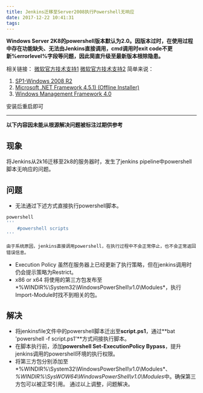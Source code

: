```yaml
---
title: Jenkins迁移至Server2008执行Powershell无响应
date: 2017-12-22 10:41:31
tags:
---
```


**Windows Server 2K8的powershell版本默认为2.0。因版本过时，在使用过程中存在功能缺失、无法由Jenkins直接调用，cmd调用时exit code不更新%errorlevel%字段等问题，因此简直升级至最新版本根除隐患。**

相关链接：
[微软官方技术支持1](https://social.technet.microsoft.com/wiki/contents/articles/21016.how-to-install-windows-powershell-4-0.aspx)
[微软官方技术支持2](https://social.technet.microsoft.com/wiki/contents/articles/20623.step-by-step-upgrading-the-powershell-version-4-on-2008-r2.aspx)
简单来说：
1. [SP1-Windows 2008 R2](http://www.microsoft.com/en-us/download/details.aspx?id=5842)
1. [Microsoft .NET Framework 4.5.1) (Offline Installer)](http://www.microsoft.com/en-us/download/details.aspx?id=40779)
1. [Windows Management Framework 4.0](http://www.microsoft.com/en-us/download/details.aspx?id=40855)

安装后重启即可

------
**以下内容因未能从根源解决问题被标注过期供参考**

## 现象
将Jenkins从2k16迁移至2k8的服务器时，发生了jenkins pipeline中powershell脚本无响应的问题。
## 问题
* 无法通过下述方式直接执行powershell脚本。
``` groovy
powershell
'''
    #powershell scripts
'''
```
    由于系统原因，jenkins直接调用powershell，在执行过程中不会正常停止，也不会正常返回错误信息。
* Execution Policy
    虽然在服务器上已经更新了执行策略，但在jenkins调用时仍会提示策略为Restrict。
* x86 or x64
将使用的第三方包发布至*%WINDIR%\System32\WindowsPowerShell\v1.0\Modules*，执行Import-Module时找不到相关的包。

## 解决
* 将jenkinsfile文件中的powershell脚本迁出至**script.ps1**，通过**bat 'powershell -f script.ps1'**方式间接执行脚本。
* 在脚本执行前，添加**powershell Set-ExecutionPolicy Bypass**，提升jenkins调用的powershell环境的执行权限。
* 将第三方包分别添加至*%WINDIR%\System32\WindowsPowerShell\v1.0\Modules*、*%WINDIR%\SysWOW64\WindowsPowerShell\v1.0\Modules*中。确保第三方包可以被正常引用。
通过以上调整，问题解决。